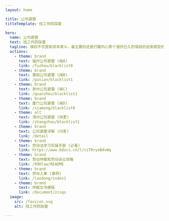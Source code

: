 ```yaml
---
layout: home

title: 公司避雷
titleTemplate: 找工作防踩雷

hero:
  name: 公司避雷
  text: 找工作防踩雷
  tagline: 维权不仅是和资本家斗，最主要的还是打醒内心那个潜伏已久的懦弱的逆来顺受的自己。
  actions:
    - theme: brand
      text: 福州公司避雷 (闽A)
      link: /fuzhou/blacklist0
    - theme: brand
      text: 莆田公司避雷 (闽B)
      link: /putian/blacklist1
    - theme: brand
      text: 泉州公司避雷 (闽C)
      link: /quanzhou/blacklist1
    - theme: brand
      text: 厦门公司避雷 (闽D)
      link: /xiameng/blacklist0
    - theme: alt
      text: 漳州公司避雷 (待更)
      link: /zhangzhou/blacklist1
    - theme: brand
      text: 公司避雷详解 (问答)
      link: /detail
    - theme: brand
      text: 劳动法学习实操手册 (必看)
      link: https://www.kdocs.cn/l/ciTRryeB4vWq
    - theme: brand
      text: 劳动仲裁和劳动诉讼攻略
      link: /996law/README
    - theme: brand
      text: 劳动人事 (案例)
      link: /laodong/index1
    - theme: brand
      text: 仲裁文书模版
      link: /document/zcsqs
  image:
    src: /favicon.svg
    alt: 找工作防踩雷

---
```

<style>
:root {
  --vp-home-hero-name-color: transparent;
  --vp-home-hero-name-background: -webkit-linear-gradient(120deg, #6CE8BB 30%, #41d1ff);

  --vp-home-hero-image-background-image: linear-gradient(-45deg, #10B982 50%, #47caff 50%);
  --vp-home-hero-image-filter: blur(60px);
}

@media (min-width: 500px) {
  :root {
    --vp-home-hero-image-filter: blur(70px);
  }
}

@media (min-width: 700px) {
  :root {
    --vp-home-hero-image-filter: blur(85px);
  }
}
</style>
